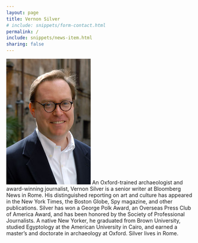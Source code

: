 ```yaml
---
layout: page
title: Vernon Silver
# include: snippets/form-contact.html
permalink: /
include: snippets/news-item.html
sharing: false
---
```

![Vernon Silver](/assets/img/vernon_silver_photo.jpg) An Oxford-trained archaeologist and award-winning journalist, Vernon Silver is a senior writer at Bloomberg News in Rome. His distinguished reporting on art and culture has appeared in the New York Times, the Boston Globe, Spy magazine, and other publications. Silver has won a George Polk Award, an Overseas Press Club of America Award, and has been honored by the Society of Professional Journalists. A native New Yorker, he graduated from Brown University, studied Egyptology at the American University in Cairo, and earned a master’s and doctorate in archaeology at Oxford. Silver lives in Rome.